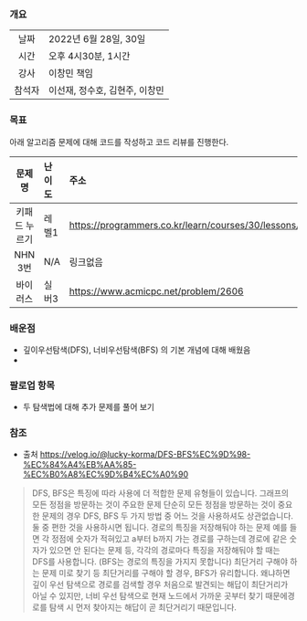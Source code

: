 ### 개요
|  |  |
| :---:  | :--- |
| 날짜 | 2022년 6월 28일, 30일 |
| 시간 | 오후 4시30분, 1시간 |
| 강사 | 이창민 책임 |
| 참석자 | 이선재, 정수호, 김현주, 이창민 |

### 목표
아래 알고리즘 문제에 대해 코드를 작성하고 코드 리뷰를 진행한다.

| 문제명 | 난이도 | 주소 |
| :---:  | :--- | :--- |
| 키패드 누르기 | 레벨1 | https://programmers.co.kr/learn/courses/30/lessons/67256 |
| NHN 3번 | N/A | 링크없음 |
| 바이러스 | 실버3 | https://www.acmicpc.net/problem/2606 |

### 배운점
+ 깊이우선탐색(DFS), 너비우선탐색(BFS) 의 기본 개념에 대해 배웠음
+ 
 
### 팔로업 항목
+ 두 탐색법에 대해 추가 문제를 풀어 보기

### 참조
* 출처 https://velog.io/@lucky-korma/DFS-BFS%EC%9D%98-%EC%84%A4%EB%AA%85-%EC%B0%A8%EC%9D%B4%EC%A0%90
> DFS, BFS은 특징에 따라 사용에 더 적합한 문제 유형들이 있습니다.
그래프의 모든 정점을 방문하는 것이 주요한 문제
단순히 모든 정점을 방문하는 것이 중요한 문제의 경우 DFS, BFS 두 가지 방법 중 어느 것을 사용하셔도 상관없습니다.
둘 중 편한 것을 사용하시면 됩니다.
경로의 특징을 저장해둬야 하는 문제
예를 들면 각 정점에 숫자가 적혀있고 a부터 b까지 가는 경로를 구하는데 경로에 같은 숫자가 있으면 안 된다는 문제 등, 각각의 경로마다 특징을 저장해둬야 할 때는 DFS를 사용합니다. (BFS는 경로의 특징을 가지지 못합니다)
최단거리 구해야 하는 문제
미로 찾기 등 최단거리를 구해야 할 경우, BFS가 유리합니다.
왜냐하면 깊이 우선 탐색으로 경로를 검색할 경우 처음으로 발견되는 해답이 최단거리가 아닐 수 있지만,
너비 우선 탐색으로 현재 노드에서 가까운 곳부터 찾기 때문에경로를 탐색 시 먼저 찾아지는 해답이 곧 최단거리기 때문입니다.
